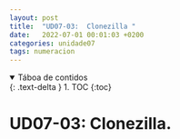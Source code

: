 ```yaml
---
layout: post
title:  "UD07-03:  Clonezilla "
date:   2022-07-01 00:01:03 +0200
categories: unidade07
tags: numeracion 
---
```


<details open markdown="block">
  <summary>
    Táboa de contidos
  </summary>
  {: .text-delta }
1. TOC
{:toc}
</details>

# UD07-03:  Clonezilla.
